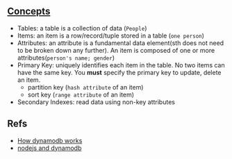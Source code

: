 ## [Concepts](http://docs.aws.amazon.com/amazondynamodb/latest/gettingstartedguide/quick-intro.html)
- Tables: a table is a collection of data (`People`)
- Items: an item is a row/record/tuple stored in a table (`one person`)
- Attributes: an attribute is a fundamental data element(sth does not need to be broken down any further). An item is composed of one or more attributes(`person's name; gender`)
- Primary Key: uniquely identifies each item in the table. No two items can have the same key. You **must** specify the primary key to update, delete an item.
    * partition key (`hash attribute` of an item)
    * sort key (`range attribute` of an item)
- Secondary Indexes: read data using non-key attributes

## Refs

- [How dynamodb works](http://docs.aws.amazon.com/amazondynamodb/latest/developerguide/HowItWorks.html)
- [nodejs and dynamodb](http://docs.aws.amazon.com/amazondynamodb/latest/gettingstartedguide/GettingStarted.NodeJs.html)

